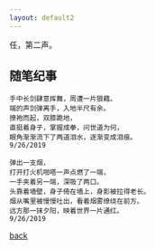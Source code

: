 ```yaml
---
layout: default2
---
```


任，第二声。

## 随笔纪事

```
手中长剑肆意挥舞，周遭一片狼藉。
端的声剑弹离手，入地半尺有余。
撩袍而起，双膝跪地，
直挺着身子，掌握成拳，问世道为何，
眼角渐渐流下了两道泪水，逐渐变成泪痕。
9/26/2019
```

```
弹出一支烟，
打开打火机啪嗒一声点燃了一端，
一手夹着另一端，深吸了两口。
头靠着墙壁，身子倚在墙上，身影被拉得老长。
烟从嘴里被慢慢吐出，看着烟雾缭绕在前方。
远方那一抹夕阳，映着世界一片通红。
9/26/2019
```


[back](./)
